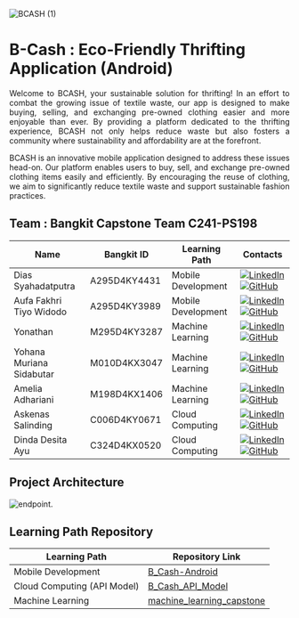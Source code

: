 ![BCASH (1)](https://github.com/Diassdp/Capstone-2024-B-Cash/assets/129014865/839f400c-c23f-47fd-83ad-376044794583)

# B-Cash : Eco-Friendly Thrifting Application (Android)

<p align="justify">
 Welcome to BCASH, your sustainable solution for thrifting! In an effort to combat the growing issue of textile waste, our app is designed to make buying, selling, and exchanging pre-owned clothing easier and more enjoyable than ever. By providing a platform dedicated to the thrifting experience, BCASH not only helps reduce waste but also fosters a community where sustainability and affordability are at the forefront.
</p>
<p align="justify">
BCASH is an innovative mobile application designed to address these issues head-on. Our platform enables users to buy, sell, and exchange pre-owned clothing items easily and efficiently. By encouraging the reuse of clothing, we aim to significantly reduce textile waste and support sustainable fashion practices.
</p>

## Team : Bangkit Capstone Team C241-PS198

| Name                     | Bangkit ID   | Learning Path      | Contacts                          |
| ------------------------ | ------------ | ------------------ | --------------------------------- |
| Dias Syahadatputra       | A295D4KY4431 | Mobile Development | <a href="https://www.linkedin.com/in/diassyahadatputra/" target="blank"><img alt="LinkedIn" src="https://img.shields.io/badge/linkedin-%230077B5.svg?&style=for-the-badge&logo=linkedin&logoColor=white" /></a> <a href="https://github.com/Diassdp" target="blank"><img alt="GitHub" src="https://img.shields.io/badge/github-%2312100E.svg?&style=for-the-badge&logo=github&logoColor=white" /></a>                                                          |
| Aufa Fakhri Tiyo Widodo  | A295D4KY3989 | Mobile Development | <a href="https://www.linkedin.com/in/aufafakhri/" target="blank"><img alt="LinkedIn" src="https://img.shields.io/badge/linkedin-%230077B5.svg?&style=for-the-badge&logo=linkedin&logoColor=white" /></a> <a href="https://github.com/opakpakri" target="blank"><img alt="GitHub" src="https://img.shields.io/badge/github-%2312100E.svg?&style=for-the-badge&logo=github&logoColor=white" /></a>                                                          |
| Yonathan                 | M295D4KY3287 | Machine Learning   | <a href="https://www.linkedin.com/in/yonathan-siregar/" target="blank"><img alt="LinkedIn" src="https://img.shields.io/badge/linkedin-%230077B5.svg?&style=for-the-badge&logo=linkedin&logoColor=white" /></a> <a href="https://github.com/jonathans1603" target="blank"><img alt="GitHub" src="https://img.shields.io/badge/github-%2312100E.svg?&style=for-the-badge&logo=github&logoColor=white" /></a>                                                          |
| Yohana Muriana Sidabutar | M010D4KX3047 | Machine Learning   | <a href="https://www.linkedin.com/in/yohanamurianasidabutar/" target="blank"><img alt="LinkedIn" src="https://img.shields.io/badge/linkedin-%230077B5.svg?&style=for-the-badge&logo=linkedin&logoColor=white" /></a> <a href="https://github.com/yohanasidabutar623" target="blank"><img alt="GitHub" src="https://img.shields.io/badge/github-%2312100E.svg?&style=for-the-badge&logo=github&logoColor=white" /></a>                                           |
| Amelia Adhariani         | M198D4KX1406 | Machine Learning   | <a href="https://www.linkedin.com/in/amelia-adhariani-00134b265/" target="blank"><img alt="LinkedIn" src="https://img.shields.io/badge/linkedin-%230077B5.svg?&style=for-the-badge&logo=linkedin&logoColor=white" /></a> <a href="https://github.com/AmeliaAdhariani" target="blank"><img alt="GitHub" src="https://img.shields.io/badge/github-%2312100E.svg?&style=for-the-badge&logo=github&logoColor=white" /></a>                                           |
| Askenas Salinding        | C006D4KY0671 | Cloud Computing    | <a href="https://www.linkedin.com/in/askenassalinding/" target="blank"><img alt="LinkedIn" src="https://img.shields.io/badge/linkedin-%230077B5.svg?&style=for-the-badge&logo=linkedin&logoColor=white" /></a> <a href="https://github.com/askenas" target="blank"><img alt="GitHub" src="https://img.shields.io/badge/github-%2312100E.svg?&style=for-the-badge&logo=github&logoColor=white" /></a>                                                          |
| Dinda Desita Ayu         | C324D4KX0520 | Cloud Computing    | <a href="https://www.linkedin.com/in/dinda-desita-ayu-63a2102a4/" target="blank"><img alt="LinkedIn" src="https://img.shields.io/badge/linkedin-%230077B5.svg?&style=for-the-badge&logo=linkedin&logoColor=white" /></a> <a href="https://github.com/DindaDesitaAyu" target="blank"><img alt="GitHub" src="https://img.shields.io/badge/github-%2312100E.svg?&style=for-the-badge&logo=github&logoColor=white" /></a>                                                          |

## Project Architecture

![endpoint.](https://github.com/Diassdp/B-Cash/assets/129014865/c38f1f57-46c3-482c-a6e1-8bcb0e137390)

## Learning Path Repository

| Learning Path                        | Repository Link                                                                           |
| ------------------------------------ | ----------------------------------------------------------------------------------------- |
| Mobile Development                   | [B_Cash-Android](https://github.com/Diassdp/B-Cash.git)                                   |
| Cloud Computing (API Model)          | [B_Cash_API_Model](https://github.com/askenas/bcash)                                      |
| Machine Learning                     | [machine_learning_capstone](https://github.com/jonathans1603/B-Cash )                                                             |

